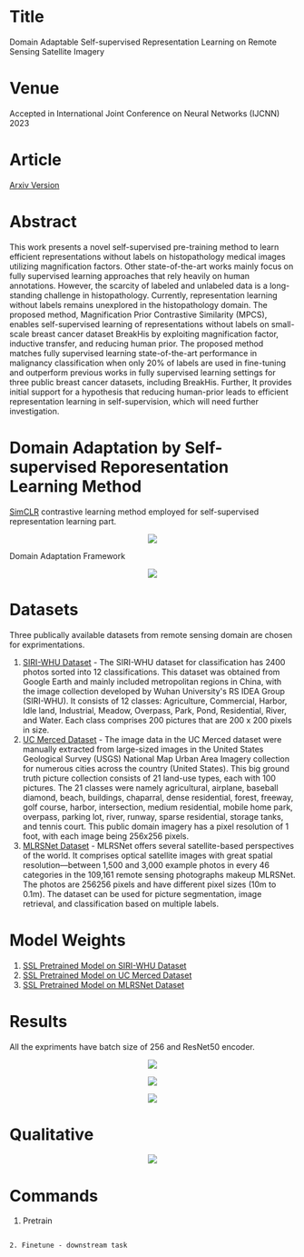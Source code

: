 # Title

Domain Adaptable Self-supervised Representation Learning on Remote Sensing Satellite Imagery

# Venue

Accepted in International Joint Conference on Neural Networks (IJCNN) 2023


# Article

[Arxiv Version]()


# Abstract

This work presents a novel self-supervised pre-training method to learn efficient representations without labels on histopathology medical images utilizing magnification factors. Other state-of-the-art works mainly focus on fully supervised learning approaches that rely heavily on human annotations. However, the scarcity of labeled and unlabeled data is a long-standing challenge in histopathology. Currently, representation learning without labels remains unexplored in the histopathology domain. The proposed method, Magnification Prior Contrastive Similarity (MPCS), enables self-supervised learning of representations without labels on small-scale breast cancer dataset BreakHis by exploiting magnification factor, inductive transfer, and reducing human prior. The proposed method matches fully supervised learning state-of-the-art performance in malignancy classification when only 20% of labels are used in fine-tuning and outperform previous works in fully supervised learning settings for three public breast cancer datasets, including BreakHis. Further, It provides initial support for a hypothesis that reducing human-prior leads to efficient representation learning in self-supervision, which will need further investigation.

# Domain Adaptation by Self-supervised Reporesentation Learning Method
[SimCLR](http://proceedings.mlr.press/v119/chen20j.html) contrastive learning method employed for self-supervised representation learning part.
<p align="center">
  <img src="https://github.com/muskaan712/Domain-adaptable-self-supervised-representation-learning-based-classification-of-remotely-sensed-sat/blob/main/figures/contrastive_ssl_on_remote_sensing.PNG">
</p>

Domain Adaptation Framework

<p align="center">
  <img src="https://github.com/muskaan712/Domain-adaptable-self-supervised-representation-learning-based-classification-of-remotely-sensed-sat/blob/main/figures/ssl_domain_adpation_framework.PNG">
</p>


# Datasets
Three publically available datasets from remote sensing domain are chosen for exprimentations.

1. [SIRI-WHU Dataset](http://www.lmars.whu.edu.cn/prof_web/zhongyanfei/e-code.html) - The SIRI-WHU dataset for classification has 2400 photos sorted into 12 classifications. This dataset was obtained from Google Earth and mainly included metropolitan regions in China, with the image collection developed by Wuhan University's RS IDEA Group (SIRI-WHU). It consists of 12 classes: Agriculture, Commercial, Harbor, Idle land, Industrial, Meadow, Overpass, Park, Pond, Residential, River, and Water. Each class comprises 200 pictures that are 200 x 200 pixels in size.
2. [UC Merced Dataset](http://weegee.vision.ucmerced.edu/datasets/landuse.html) - The image data in the UC Merced dataset were manually extracted from large-sized images in the United States Geological Survey (USGS) National Map Urban Area Imagery collection for numerous cities across the country (United States). This big ground truth picture collection consists of 21 land-use types, each with 100 pictures. The 21 classes were namely agricultural, airplane, baseball diamond, beach, buildings, chaparral, dense residential, forest, freeway, golf course, harbor, intersection, medium residential, mobile home park, overpass, parking lot, river, runway, sparse residential, storage tanks, and tennis court. This public domain imagery has a pixel resolution of 1 foot, with each image being 256x256 pixels.
3. [MLRSNet Dataset](https://data.mendeley.com/datasets/7j9bv9vwsx/2) - MLRSNet offers several satellite-based perspectives of the world. It comprises optical satellite images with great spatial resolution—between 1,500 and 3,000 example photos in every 46 categories in the 109,161 remote sensing photographs makeup MLRSNet. The photos are 256256 pixels and have different pixel sizes (10m to 0.1m). The dataset can be used for picture segmentation, image retrieval, and classification based on multiple labels.

# Model Weights
 
1. [SSL Pretrained Model on SIRI-WHU Dataset](https://github.com/muskaan712/Domain-adaptable-self-supervised-representation-learning-based-classification-of-remotely-sensed-sat/tree/main/Pretext_Checkpoints/SIRI-WHU)
2. [SSL Pretrained Model on UC Merced Dataset](https://github.com/muskaan712/Domain-adaptable-self-supervised-representation-learning-based-classification-of-remotely-sensed-sat/tree/main/Pretext_Checkpoints/UCMD)
2. [SSL Pretrained Model on MLRSNet Dataset](https://github.com/muskaan712/Domain-adaptable-self-supervised-representation-learning-based-classification-of-remotely-sensed-sat/tree/main/Pretext_Checkpoints/MLRSNet)

# Results
All the expriments have batch size of 256 and ResNet50 encoder.
<p align="center">
  <img src="https://github.com/muskaan712/Domain-adaptable-self-supervised-representation-learning-based-classification-of-remotely-sensed-sat/blob/main/results/SIRI-WHU_results.PNG">
</p>

<p align="center">
  <img src="https://github.com/muskaan712/Domain-adaptable-self-supervised-representation-learning-based-classification-of-remotely-sensed-sat/blob/main/results/MLRSNet_results.PNG">
</p>

<p align="center">
  <img src="https://github.com/muskaan712/Domain-adaptable-self-supervised-representation-learning-based-classification-of-remotely-sensed-sat/blob/main/results/UCMD_results.PNG">
</p>

# Qualitative
<p align="center">
  <img  src="https://github.com/muskaan712/Domain-adaptable-self-supervised-representation-learning-based-classification-of-remotely-sensed-sat/blob/main/results/activationmaps.PNG">
</p>


  
# Commands

1. Pretrain

``````

2. Finetune - downstream task

``````
